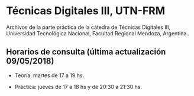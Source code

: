 # Técnicas Digitales III, UTN-FRM

Archivos de la parte práctica de la cátedra de Técnicas Digitales III, Universidad Tecnológica Nacional, Facultad Regional Mendoza, Argentina.

## Horarios de consulta (última actualización 09/05/2018)

* Teoría: martes de 17 a 19 hs. 

* Práctica: jueves de 17 a 18 hs y de 20:30 a 21:30 hs.


